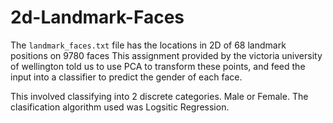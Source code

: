# 2d-Landmark-Faces

The `landmark_faces.txt` file has the locations in 2D of 68 landmark positions on 9780 faces
This assignment provided by the victoria university of wellington told us to use PCA to transform these points, and feed the input into a classifier to predict the gender of each face. 

This involved classifying into 2 discrete categories. Male or Female.
The clasification algorithm used was Logsitic Regression.
